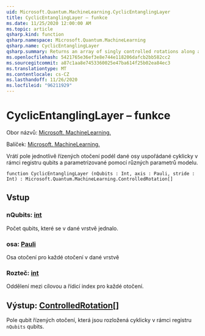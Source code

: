 ```yaml
---
uid: Microsoft.Quantum.MachineLearning.CyclicEntanglingLayer
title: CyclicEntanglingLayer – funkce
ms.date: 11/25/2020 12:00:00 AM
ms.topic: article
qsharp.kind: function
qsharp.namespace: Microsoft.Quantum.MachineLearning
qsharp.name: CyclicEntanglingLayer
qsharp.summary: Returns an array of singly controlled rotations along a given axis, arranged cyclically across a register of qubits, and parameterized by distinct model parameters.
ms.openlocfilehash: 5421765e36ef3e8e744e118206dafcb2bb582cc2
ms.sourcegitcommit: a87c1aa8e7453360025e47ba614f25b02ea84ec3
ms.translationtype: MT
ms.contentlocale: cs-CZ
ms.lasthandoff: 11/26/2020
ms.locfileid: "96211929"
---
```

# <a name="cyclicentanglinglayer-function"></a>CyclicEntanglingLayer – funkce

Obor názvů: [Microsoft. MachineLearning.](xref:Microsoft.Quantum.MachineLearning)

Balíček: [Microsoft. MachineLearning.](https://nuget.org/packages/Microsoft.Quantum.MachineLearning)


Vrátí pole jednotlivě řízených otočení podél dané osy uspořádané cyklicky v rámci registru qubits a parametrizované pomocí různých parametrů modelu.

```qsharp
function CyclicEntanglingLayer (nQubits : Int, axis : Pauli, stride : Int) : Microsoft.Quantum.MachineLearning.ControlledRotation[]
```


## <a name="input"></a>Vstup

### <a name="nqubits--int"></a>nQubits: [int](xref:microsoft.quantum.lang-ref.int)

Počet qubits, které se v dané vrstvě jednalo.


### <a name="axis--pauli"></a>osa: [Pauli](xref:microsoft.quantum.lang-ref.pauli)

Osa otočení pro každé otočení v dané vrstvě


### <a name="stride--int"></a>Rozteč: [int](xref:microsoft.quantum.lang-ref.int)

Oddělení mezi cílovou a řídicí index pro každé otočení.



## <a name="output--controlledrotation"></a>Výstup: [ControlledRotation](xref:Microsoft.Quantum.MachineLearning.ControlledRotation)[]

Pole qubit řízených otočení, která jsou rozložená cyklicky v rámci registru `nQubits` qubits.